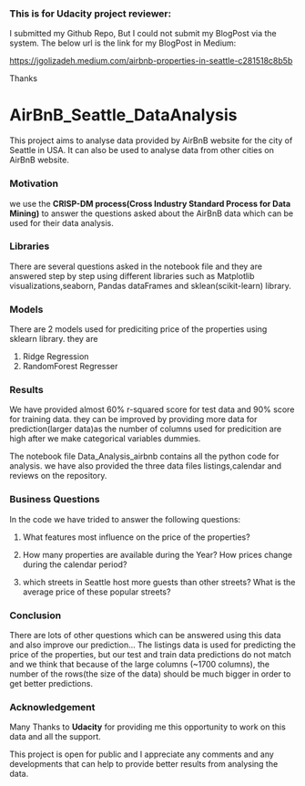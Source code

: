 
### This is for Udacity project reviewer:

I submitted my Github Repo, But I could not submit my BlogPost via the system. The below url is the link for my BlogPost in Medium:

https://jgolizadeh.medium.com/airbnb-properties-in-seattle-c281518c8b5b

Thanks

# AirBnB_Seattle_DataAnalysis

This project aims to analyse data provided by AirBnB website for the city of Seattle in USA. It can also be used to analyse data from other cities on AirBnB website. 

### Motivation
we use the **CRISP-DM process(Cross Industry Standard Process for Data Mining)**  to answer the questions asked about the AirBnB data which can be used for their data analysis. 

### Libraries
There are several questions asked in the notebook file and they are answered step by step using different libraries such as Matplotlib visualizations,seaborn, Pandas dataFrames and sklean(scikit-learn) library.

### Models
There are 2 models used for prediciting price of the properties using sklearn library. they are

1. Ridge Regression
2. RandomForest Regresser

### Results
We have provided almost 60% r-squared score for test data and 90% score for training data. they can be improved by providing more data for prediction(larger data)as the 
number of columns used for predicition are high after we make categorical variables dummies. 

The notebook file Data_Analysis_airbnb contains all the python code for analysis. we have also provided the three data files listings,calendar and reviews on the repository. 

### Business Questions
In the code we have trided to answer the following questions:

1. What features most influence on the price of the properties?

2. How many properties are available during the Year? How prices change during the calendar period?

3. which streets in Seattle host more guests than other streets? What is the average price of these popular streets? 


### Conclusion

There are lots of other questions which can be answered using this data and also improve our prediction...
The listings data is used for predicting the price of the properties, but our test and train data predictions do not match and we think that because of the large columns (~1700 columns), the number of the rows(the size of the data) should be much bigger in order to get better predictions. 

### Acknowledgement

Many Thanks to **Udacity** for providing me this opportunity to work on this data and all the support.

This project is open for public and I appreciate any comments and any developments that can help to provide better results from analysing the data. 


